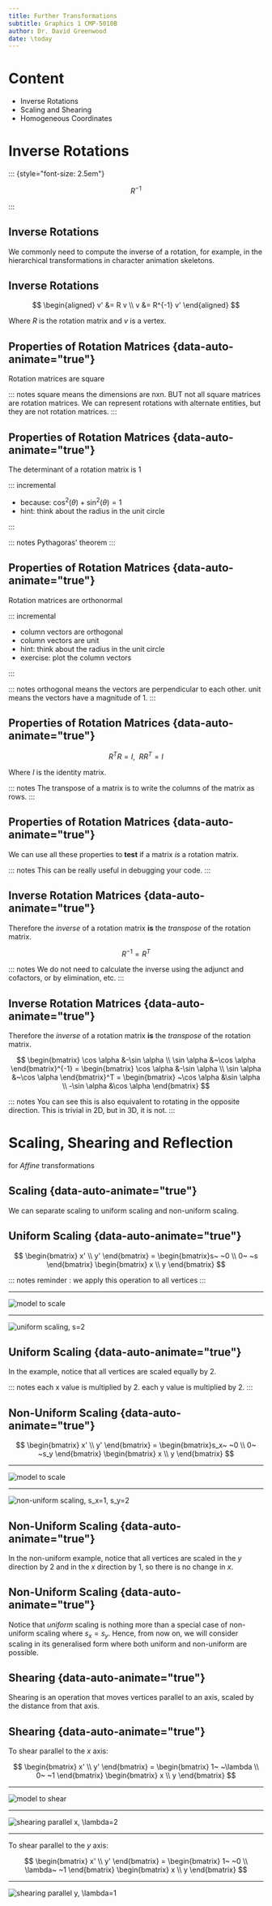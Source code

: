 ```yaml
---
title: Further Transformations
subtitle: Graphics 1 CMP-5010B
author: Dr. David Greenwood
date: \today
---
```


# Content

- Inverse Rotations
- Scaling and Shearing
- Homogeneous Coordinates

# Inverse Rotations

::: {style="font-size: 2.5em"}

$$R^{-1}$$

:::

## Inverse Rotations

We commonly need to compute the inverse of a rotation, for example, in the hierarchical transformations in character animation skeletons.

## Inverse Rotations

$$
\begin{aligned}
v' &= R v \\
v  &= R^{-1} v'
\end{aligned}
$$

Where $R$ is the rotation matrix and $v$ is a vertex.

## Properties of Rotation Matrices {data-auto-animate="true"}

Rotation matrices are square

::: notes
square means the dimensions are nxn.
BUT not all square matrices are rotation matrices.
We can represent rotations with alternate entities, but they are not rotation matrices.
:::

## Properties of Rotation Matrices {data-auto-animate="true"}

The determinant of a rotation matrix is 1

::: incremental

- because: $\cos^2(\theta) + \sin^2(\theta) = 1$
- hint: think about the radius in the unit circle

:::

::: notes
Pythagoras' theorem
:::

## Properties of Rotation Matrices {data-auto-animate="true"}

Rotation matrices are orthonormal

::: incremental

- column vectors are orthogonal
- column vectors are unit
- hint: think about the radius in the unit circle
- exercise: plot the column vectors

:::

::: notes
orthogonal means the vectors are perpendicular to each other.
unit means the vectors have a magnitude of 1.
:::

## Properties of Rotation Matrices {data-auto-animate="true"}

$$
R^TR = I,~ ~RR^T = I
$$

Where $I$ is the identity matrix.

::: notes
The transpose of a matrix is to write the columns of the matrix as rows.
:::

## Properties of Rotation Matrices {data-auto-animate="true"}

We can use all these properties to **test** if a matrix _is_ a rotation matrix.

::: notes
This can be really useful in debugging your code.
:::

## Inverse Rotation Matrices {data-auto-animate="true"}

Therefore the _inverse_ of a rotation matrix **is** the _transpose_ of the rotation matrix.

$$
R^{-1} = R^T
$$

::: notes
We do not need to calculate the inverse using the adjunct and cofactors, or by elimination, etc.
:::

## Inverse Rotation Matrices {data-auto-animate="true"}

Therefore the _inverse_ of a rotation matrix **is** the _transpose_ of the rotation matrix.

$$
\begin{bmatrix}
\cos \alpha &-\sin \alpha \\
\sin \alpha &~\cos \alpha
\end{bmatrix}^{-1} =
\begin{bmatrix}
\cos \alpha &-\sin \alpha \\
\sin \alpha &~\cos \alpha
\end{bmatrix}^T =
\begin{bmatrix}
~\cos \alpha &\sin \alpha \\
-\sin \alpha &\cos \alpha
\end{bmatrix}
$$

::: notes
You can see this is also equivalent to rotating in the opposite direction.
This is trivial in 2D, but in 3D, it is not.
:::

# Scaling, Shearing and Reflection

for _Affine_ transformations

## Scaling {data-auto-animate="true"}

We can separate scaling to uniform scaling and non-uniform scaling.

## Uniform Scaling {data-auto-animate="true"}

$$
\begin{bmatrix} x' \\ y' \end{bmatrix} =
\begin{bmatrix}s~ ~0 \\ 0~ ~s \end{bmatrix}
\begin{bmatrix} x \\ y \end{bmatrix}
$$

::: notes
reminder : we apply this operation to all vertices
:::

---

![model to scale](assets/png/scaling_01.png)

---

![uniform scaling, $s=2$](assets/png/scaling_02.png)

## Uniform Scaling {data-auto-animate="true"}

In the example, notice that all vertices are scaled equally by 2.

::: notes
each x value is multiplied by 2. each y value is multiplied by 2.
:::

## Non-Uniform Scaling {data-auto-animate="true"}

$$
\begin{bmatrix} x' \\ y' \end{bmatrix} =
\begin{bmatrix}s_x~ ~0 \\ 0~ ~s_y \end{bmatrix}
\begin{bmatrix} x \\ y \end{bmatrix}
$$

---

![model to scale](assets/png/scaling_01.png)

---

![non-uniform scaling, $s_x=1, s_y=2$](assets/png/scaling_03.png)

## Non-Uniform Scaling {data-auto-animate="true"}

In the non-uniform example, notice that all vertices are scaled in the $y$ direction by 2 and in the $x$ direction by 1, so there is no change in $x$.

## Non-Uniform Scaling {data-auto-animate="true"}

Notice that _uniform_ scaling is nothing more than a special case of non-uniform scaling where $s_x = s_y$.
Hence, from now on, we will consider scaling in its generalised form where both uniform and non-uniform are possible.

## Shearing {data-auto-animate="true"}

Shearing is an operation that moves vertices parallel to an axis, scaled by the distance from that axis.

## Shearing {data-auto-animate="true"}

To shear parallel to the $x$ axis:

$$
\begin{bmatrix} x' \\ y' \end{bmatrix} =
\begin{bmatrix} 1~ ~\lambda \\ 0~ ~1 \end{bmatrix}
\begin{bmatrix} x \\ y \end{bmatrix}
$$

---

![model to shear](assets/png/scaling_01.png)

---

![shearing parallel x, $\lambda=2$](assets/png/shear_x.png)

---

To shear parallel to the $y$ axis:

$$
\begin{bmatrix} x' \\ y' \end{bmatrix} =
\begin{bmatrix} 1~ ~0 \\ \lambda~ ~1 \end{bmatrix}
\begin{bmatrix} x \\ y \end{bmatrix}
$$

---

![shearing parallel y, $\lambda=1$](assets/png/shear_y.png)
